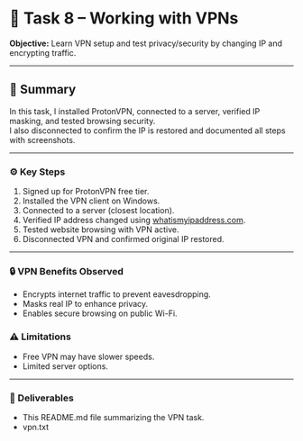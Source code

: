 # 🧩 Task 8 – Working with VPNs

**Objective:** Learn VPN setup and test privacy/security by changing IP and encrypting traffic.

---

## 🧠 Summary
In this task, I installed ProtonVPN, connected to a server, verified IP masking, and tested browsing security.  
I also disconnected to confirm the IP is restored and documented all steps with screenshots.

---

### ⚙️ Key Steps
1. Signed up for ProtonVPN free tier.  
2. Installed the VPN client on Windows.  
3. Connected to a server (closest location).  
4. Verified IP address changed using [whatismyipaddress.com](https://whatismyipaddress.com).  
5. Tested website browsing with VPN active.  
6. Disconnected VPN and confirmed original IP restored.  

---

### 🔒 VPN Benefits Observed
- Encrypts internet traffic to prevent eavesdropping.  
- Masks real IP to enhance privacy.  
- Enables secure browsing on public Wi-Fi.  

### ⚠️ Limitations
- Free VPN may have slower speeds.  
- Limited server options.  

---

### 📎 Deliverables 
- This README.md file summarizing the VPN task.
- vpn.txt
  
